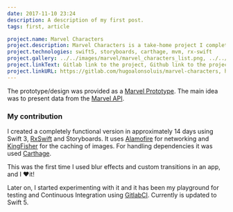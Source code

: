 ```yaml
---
date: 2017-11-10 23:24
description: A description of my first post.
tags: first, article

project.name: Marvel Characters
project.description: Marvel Characters is a take-home project I completed as part of the interview process for an iOS Developer role in Portugal.
project.technologies: swift5, storyboards, carthage, mvm, rx-swift
project.gallery: ../../images/marvel/marvel_characters_list.png, ../../images/marvel/marvel_characters_detail.png, ../../images/marvel/marvel-characters-transitions-video.gif
project.linkText: Gitlab link to the project, Github link to the project
project.linkURL: https://gitlab.com/hugoalonsoluis/marvel-characters, https://github.com/halonsoluis/marvel-characters
---
```


The prototype/design was provided as a [Marvel Prototype](https://marvelapp.com/279b309/screen/10499832). The main idea was to present data from the [Marvel API](https://developer.marvel.com/).


### My contribution

I created a completely functional version in approximately 14 days using Swift 3, [RxSwift](https://github.com/ReactiveX/RxSwift) and Storyboards. It uses [Alamofire](https://github.com/Alamofire/Alamofire) for networking and [KingFisher](https://github.com/onevcat/Kingfisher) for the caching of images. For handling dependencies it was used [Carthage](https://github.com/Carthage/Carthage).

This was the first time I used blur effects and custom transitions in an app, and I ❤️it!

Later on, I started experimenting with it and it has been my playground for testing and Continuous Integration using [GitlabCI](https://about.gitlab.com/product/continuous-integration/). Currently is updated to Swift 5.
